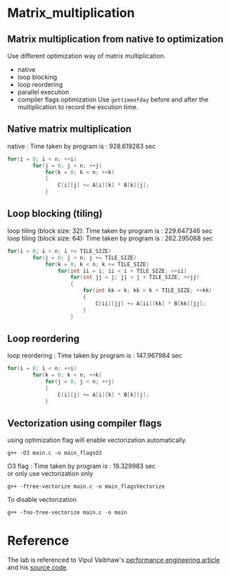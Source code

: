 # Matrix_multiplication
## Matrix multiplication from native to optimization
Use different optimization way of matrix multiplication.
- native
- loop blocking
- loop reordering
- parallel execution
- compiler flags optimization
Use `gettimeofday` before and after the multiplication to record the excution time.

## Native matrix multiplication
native : Time taken by program is : 928.619283 sec  
```C++
for(i = 0; i < n; ++i)
        for(j = 0; j < n; ++j)
            for(k = 0; k < n; ++k)
            {
                C[i][j] += A[i][k] * B[k][j];
            }

```
## Loop blocking (tiling)
loop tiling (block size:  32): Time taken by program is : 229.647346 sec  
loop tiling (block size:  64): Time taken by program is : 262.295068 sec
```C++
for(i = 0; i < n; i += TILE_SIZE)
        for(j = 0; j < n; j += TILE_SIZE)
            for(k = 0; k < n; k += TILE_SIZE)
                for(int ii = i; ii < i + TILE_SIZE; ++ii)
                    for(int jj = j; jj < j + TILE_SIZE; ++jj)
                    {
                        for(int kk = k; kk < k + TILE_SIZE; ++kk)
                        {
                            C[ii][jj] += A[ii][kk] * B[kk][jj];
                        }
                    }
```
## Loop reordering
loop reordering : Time taken by program is : 147.967984 sec  
```C++
for(i = 0; i < n; ++i)
        for(k = 0; k < n; ++k)
            for(j = 0; j < n; ++j)
            {
                C[i][j] += A[i][k] * B[k][j];
            }

```
## Vectorization using compiler flags
using optimization flag will enable vectorization automatically.  
```
g++ -O3 main.c -o main_flagsO3
```
O3 flag : Time taken by program is : 19.329983 sec  
or only use vectorization only
```
g++ -ftree-vectorize main.c -o main_flagsVectorize
```
To disable vectorization
```
g++ -fno-tree-vectorize main.c -o main
```
# Reference 
The lab is referenced to Vipul Vaibhaw's [performance engineering article](https://vaibhaw-vipul.medium.com/matrix-multiplication-optimizing-the-code-from-6-hours-to-1-sec-70889d33dcfa) and his [source code](https://github.com/vaibhawvipul/performance-engineering).

